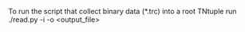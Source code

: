 To run the script that collect binary data  (*.trc) into a root TNtuple run 
./read.py -i  <inputdir> -o <output_file>